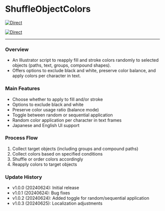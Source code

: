 # ShuffleObjectColors

[![Direct](https://img.shields.io/badge/Direct%20Link-ShuffleObjectColors.jsx-ffcc00.svg)](https://github.com/swwwitch/illustrator-scripts/blob/master/jsx/color/ShuffleObjectColors.jsx)

[![Direct](https://img.shields.io/badge/Back%20to%20home-All%20scripts-cccccc.svg)](https://github.com/swwwitch/illustrator-scripts/blob/master/README.md)

---

### Overview

- An Illustrator script to reapply fill and stroke colors randomly to selected objects (paths, text, groups, compound shapes).
- Offers options to exclude black and white, preserve color balance, and apply colors per character in text.

### Main Features

- Choose whether to apply to fill and/or stroke
- Options to exclude black and white
- Preserve color usage ratio (balance mode)
- Toggle between random or sequential application
- Random color application per character in text frames
- Japanese and English UI support

### Process Flow

1. Collect target objects (including groups and compound paths)
2. Collect colors based on specified conditions
3. Shuffle or order colors accordingly
4. Reapply colors to target objects

### Update History

- v1.0.0 (20240624): Initial release
- v1.0.1 (20240624): Bug fixes
- v1.0.2 (20240624): Added toggle for random/sequential application
- v1.0.3 (20240625): Localization adjustments